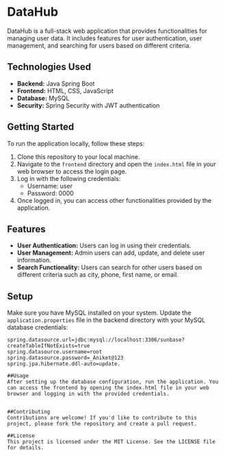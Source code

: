 # DataHub

DataHub is a full-stack web application that provides functionalities for managing user data. It includes features for user authentication, user management, and searching for users based on different criteria.

## Technologies Used

- **Backend:** Java Spring Boot
- **Frontend:** HTML, CSS, JavaScript
- **Database:** MySQL
- **Security:** Spring Security with JWT authentication

## Getting Started

To run the application locally, follow these steps:

1. Clone this repository to your local machine.
2. Navigate to the `frontend` directory and open the `index.html` file in your web browser to access the login page.
3. Log in with the following credentials:
   - Username: user
   - Password: 0000
4. Once logged in, you can access other functionalities provided by the application.

## Features

- **User Authentication:** Users can log in using their credentials.
- **User Management:** Admin users can add, update, and delete user information.
- **Search Functionality:** Users can search for other users based on different criteria such as city, phone, first name, or email.

## Setup

Make sure you have MySQL installed on your system. Update the `application.properties` file in the backend directory with your MySQL database credentials:
```properties
spring.datasource.url=jdbc:mysql://localhost:3306/sunbase?createTableIfNotExists=true
spring.datasource.username=root
spring.datasource.password=_Aniket@123
spring.jpa.hibernate.ddl-auto=update.

##Usage
After setting up the database configuration, run the application. You can access the frontend by opening the index.html file in your web browser and logging in with the provided credentials.


##Contributing
Contributions are welcome! If you'd like to contribute to this project, please fork the repository and create a pull request.

##License
This project is licensed under the MIT License. See the LICENSE file for details.
